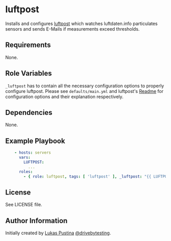 luftpost
=========

Installs and configures [luftpost](https://github.com/lukaspustina/luftpost/) which watches luftdaten.info particulates sensors and sends E-Mails if measurements exceed thresholds.

Requirements
------------

None.

Role Variables
--------------

`_luftpost` has to contain all the necessary configuration options to properly configure luftpost. Please see `defaults/main.yml` and luftpost's [Readme](https://github.com/lukaspustina/luftpost/blob/master/README.md) for configuration options and their explanation respectively.

Dependencies
------------

None.

Example Playbook
----------------

```yaml
    - hosts: servers
      vars:
        LUFTPOST:
          ...
      roles:
        - { role: luftpost, tags: [ 'luftpost' ], _luftpost: "{{ LUFTPOST }}" }
```

License
-------

See LICENSE file.

Author Information
------------------

Initially created by [Lukas Pustina](https://github.com/lukaspustina) [@drivebytesting](https://twitter.com/drivebytesting).

